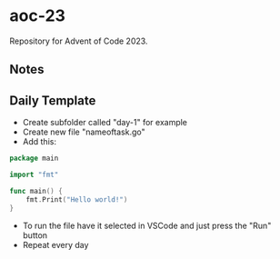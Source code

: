 # aoc-23
Repository for Advent of Code 2023.

## Notes

## Daily Template

- Create subfolder called "day-1" for example
- Create new file "nameoftask.go"
- Add this:

```go
package main

import "fmt"

func main() {
	fmt.Print("Hello world!")
}
```

- To run the file have it selected in VSCode and just press the "Run" button
- Repeat every day